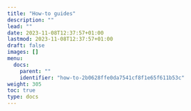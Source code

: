 ```yaml
---
title: "How-to guides"
description: ""
lead: ""
date: 2023-11-08T12:37:57+01:00
lastmod: 2023-11-08T12:37:57+01:00
draft: false
images: []
menu:
  docs:
    parent: ""
    identifier: "how-to-2b0628ffe0da7541cf8f1e65f611b53c"
weight: 305
toc: true
type: docs
---
```


